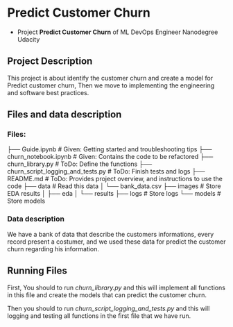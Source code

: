 # Predict Customer Churn

- Project **Predict Customer Churn** of ML DevOps Engineer Nanodegree Udacity

## Project Description
This project is about identify the customer churn and create a model for
Predict customer churn, Then we move to implementing the engineering and
software best practices.

## Files and data description
### Files: 
├── Guide.ipynb          # Given: Getting started and troubleshooting tips
├── churn_notebook.ipynb # Given: Contains the code to be refactored
├── churn_library.py     # ToDo: Define the functions
├── churn_script_logging_and_tests.py # ToDo: Finish tests and logs
├── README.md            # ToDo: Provides project overview, and instructions to use the code
├── data                 # Read this data
│   └── bank_data.csv
├── images               # Store EDA results 
│   ├── eda
│   └── results
├── logs				 # Store logs
└── models               # Store models
### Data description
We have a bank of data that describe the customers informations, every record present a costumer, and we used these data for predict the customer churn regarding his information.

## Running Files
First, You should to run *churn_library.py* and this will implement all functions in this file and create the models that can predict the customer churn.

Then you should to run *churn_script_logging_and_tests.py* and this will logging and testing all functions in the first file that we have run.
